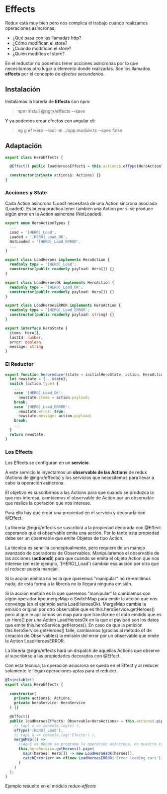 # Effects

Redux está muy bien pero nos complica el trabajo cuando realizamos operaciones asíncronas:

- ¿Qué pasa con las llamadas http?
- ¿Cómo modifican el store?
- ¿Cuándo modifican el store?
- ¿Quién modifica el store?

En el reductor no podemos tener acciones asíncronas por lo que necesitamos otro lugar o elemento donde realizarlas. Son los llamados **effects** por el concepto de *efectos secundarios*.

## Instalación

Instalamos la librería de **Effects** con npm: 

> npm install @ngrx/effects --save

Y ya podemos crear efectos con angular cli:

> ng g ef Hero ‐‐root ‐m ../app.module.ts ‐‐spec false

## Adaptación

```ts
export class HeroEffects {

  @Effect() public loadHeroesEffect$ = this.actions$.ofType(HeroActionTypes.LoadHeroes);

  constructor(private actions$: Actions) {}
}
```

### Acciones y State

Cada Action asíncrona (Load) necesitará de una Action síncrona asociada (Loaded). Es buena práctica tener también una Action por si se produce algún error en la Action asíncrona (NotLoaded).

```ts
export enum HeroActionTypes {
  ...
  Load = '[HERO]_Load',
  Loaded = '[HERO]_Load_OK',
  NotLoaded = '[HERO]_Load_ERROR',
  ...
}

export class LoadHeroes implements HeroAction {
  readonly type = '[HERO]_Load';
  constructor(public readonly payload: Hero[]) {}
}

export class LoadHeroesOk implements HeroAction {
  readonly type = '[HERO]_Load_OK';
  constructor(public readonly payload: Hero[]) {}
}

export class LoadHeroesERROR implements HeroAction {
  readonly type = '[HERO]_Load_ERROR';
  constructor(public readonly payload: string) {}
}

export interface HeroState {
  items: Hero[],
  lastId: number,
  error: boolean,
  message: string
}
```

### El Reductor

```ts
export function heroreducer(state = initialHeroState, action: HeroAction): HeroState {
  let newstate = {...state};
  switch (action.type) {
    ...
    case '[HERO]_Load_OK':
      newstate.items = action.payload;
    break;
    case '[HERO]_Load_ERROR':
      newstate.error: true;
      newstate.message: action.payload;
    break;
    ...
  }
  return newstate;
}
```

### Los Effects

Los Effects se configuran en un **servicio**.

A este servicio le inyectamos un **observable de las Actions** de redux (Actions de @ngrx/effects) y los servicios que necesitemos para llevar a cabo la operación asíncrona.

El objetivo es suscribirnos a las Actions para que cuando se produzca la que nos interesa, cambiemos el observable de Action por un observable que realice la operación que nos interese.

Para ello hay que crear una propiedad en el servicio y decorarla con @Effect.

La librería @ngrx/effects se suscribirá a la propiedad decorada con @Effect esperando que el observable emita una acción. Por lo tanto esta propiedad debe ser un observable que emite Objetos de tipo Action.

La técnica es sencilla conceptualmente, pero requiere de un manejo avanzado de operadores de Observables. Manipularemos el observable de las acciones (**actions$**) para que cuando se emita el objeto Action que nos interese (en este ejemplo, '[HERO]_Load') cambiar esa acción por otra que el reducer pueda manejar. 

Si la acción emitida no es la que queremos "manipular" no re-emitimos nada, de esta forma a la librería no lo llegará ninguna emisión.

Si la acción emitida es la que queremos "manipular" la cambiamos con algún operador tipo mergeMap o SwitchMap para emitir la acción que nos convenga (en el ejemplo sería LoadHeroesOk). MergeMap cambia la emisión original por otro observable que es this.heroService.getHeroes() pero al que le aplicamos un map para que transforme el dato emitido que es un Hero[] por una Action LoadHeroesOk en la que el payload son los datos que emite this.heroService.getHeroes(). En caso de que la petición this.heroService.getHeroes() falle, cambiamos (gracias al método of de creación de Observables) la emisión del error por un observable que emite la Action LoadHeroesERROR.

La librería @ngrx/effects hará un dispatch de aquellas Actions que observe al suscribirse a las propiedades decoradas con @Effect.

Con esta técnica, la operación asíncrona se queda en el Effect y al reducer solamente le llegan operaciones aptas para el reducer.

```ts
@Injectable()
export class HeroEffects {
  
  constructor(
    private actions$: Actions,
    private heroService: HeroService
  ) {}

  @Effect()
  public loadHeroesEffect$: Observable<HeroActions> = this.actions$.pipe(
    // tap( x => console.log(x) ),
    ofType('[HERO]_Load'),
    // tap( x => console.log('Efecto') ),
    mergeMap(() =>
      //Aquí es donde se programa la operación asíncrona, en nuestro caso his.heroService.getHeroes()
      this.heroService.getHeroes().pipe(
        map((heroes: Hero[]) => new LoadHeroesOk(heroes)),
        catchError(err => of(new LoadHeroesERROR('Error loading cars')))
      )
    )
  );
}

```

Ejemplo resuelto en el módulo *redux-effects*
